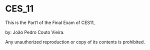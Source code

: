 # CES_11
This is the Part1 of the Final Exam of CES11,

by: João Pedro Couto Vieira.

Any unauthorized reproduction or copy of its contents is prohibited.